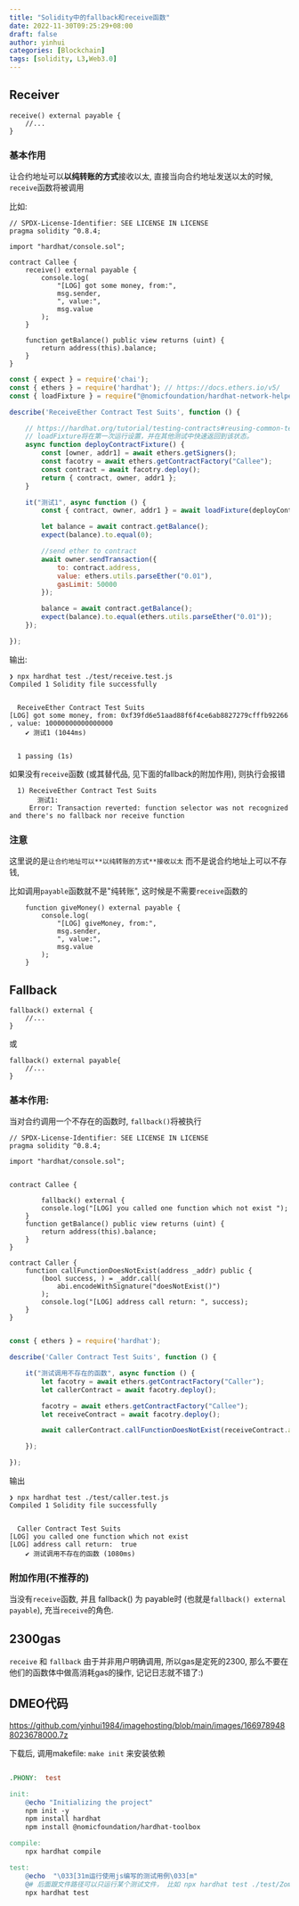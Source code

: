 ```yaml
---
title: "Solidity中的fallback和receive函数"
date: 2022-11-30T09:25:29+08:00
draft: false
author: yinhui
categories: [Blockchain]
tags: [solidity, L3,Web3.0] 
---
```






## Receiver

```solidity
receive() external payable {
 	//...
}
```



### 基本作用

让合约地址可以**以纯转账的方式**接收以太, 直接当向合约地址发送以太的时候, `receive`函数将被调用

比如:

```solidity
// SPDX-License-Identifier: SEE LICENSE IN LICENSE
pragma solidity ^0.8.4;

import "hardhat/console.sol";

contract Callee {
    receive() external payable {
        console.log(
            "[LOG] got some money, from:",
            msg.sender,
            ", value:",
            msg.value
        );
    }

    function getBalance() public view returns (uint) {
        return address(this).balance;
    }
}

```



```js
const { expect } = require('chai');
const { ethers } = require('hardhat'); // https://docs.ethers.io/v5/
const { loadFixture } = require("@nomicfoundation/hardhat-network-helpers");

describe('ReceiveEther Contract Test Suits', function () {

    // https://hardhat.org/tutorial/testing-contracts#reusing-common-test-setups-with-fixtures
    // loadFixture将在第一次运行设置，并在其他测试中快速返回到该状态。
    async function deployContractFixture() {
        const [owner, addr1] = await ethers.getSigners();
        const facotry = await ethers.getContractFactory("Callee");
        const contract = await facotry.deploy();
        return { contract, owner, addr1 };
    }

    it("测试1", async function () {
        const { contract, owner, addr1 } = await loadFixture(deployContractFixture);

        let balance = await contract.getBalance();
        expect(balance).to.equal(0);

        //send ether to contract
        await owner.sendTransaction({
            to: contract.address,
            value: ethers.utils.parseEther("0.01"),
            gasLimit: 50000
        });

        balance = await contract.getBalance();
        expect(balance).to.equal(ethers.utils.parseEther("0.01"));
    });

});
```



输出:

```
❯ npx hardhat test ./test/receive.test.js                                            
Compiled 1 Solidity file successfully


  ReceiveEther Contract Test Suits
[LOG] got some money, from: 0xf39fd6e51aad88f6f4ce6ab8827279cfffb92266 , value: 10000000000000000
    ✔ 测试1 (1044ms)


  1 passing (1s)
```



如果没有`receive`函数 (或其替代品, 见下面的fallback的附加作用), 则执行会报错

```
  1) ReceiveEther Contract Test Suits
       测试1:
     Error: Transaction reverted: function selector was not recognized and there's no fallback nor receive function
```



### 注意

这里说的是`让合约地址可以**以纯转账的方式**接收以太` 而不是说合约地址上可以不存钱,

比如调用`payable`函数就不是"纯转账", 这时候是不需要`receive`函数的

```solidity
    function giveMoney() external payable {
        console.log(
            "[LOG] giveMoney, from:",
            msg.sender,
            ", value:",
            msg.value
        );
    }
```



## Fallback

```solidity
fallback() external {
	//...
}
```

或

```solidity
fallback() external payable{
	//...
}
```

### 基本作用:

当对合约调用一个不存在的函数时,  `fallback()`将被执行

```solidity
// SPDX-License-Identifier: SEE LICENSE IN LICENSE
pragma solidity ^0.8.4;

import "hardhat/console.sol";


contract Callee {
	
		fallback() external {
        console.log("[LOG] you called one function which not exist ");
    }
    function getBalance() public view returns (uint) {
        return address(this).balance;
    }
}

contract Caller {
    function callFunctionDoesNotExist(address _addr) public {
        (bool success, ) = _addr.call(
            abi.encodeWithSignature("doesNotExist()")
        );
        console.log("[LOG] address call return: ", success);
    }
}

```



```js

const { ethers } = require('hardhat'); 

describe('Caller Contract Test Suits', function () {

    it("测试调用不存在的函数", async function () {
        let facotry = await ethers.getContractFactory("Caller");
        let callerContract = await facotry.deploy();

        facotry = await ethers.getContractFactory("Callee");
        let receiveContract = await facotry.deploy();

        await callerContract.callFunctionDoesNotExist(receiveContract.address);

    });

});
```

输出

```
❯ npx hardhat test ./test/caller.test.js                                             
Compiled 1 Solidity file successfully


  Caller Contract Test Suits
[LOG] you called one function which not exist 
[LOG] address call return:  true
    ✔ 测试调用不存在的函数 (1080ms)
```



### 附加作用(不推荐的)

当没有`receive`函数, 并且 fallback() 为 payable时 (也就是`fallback() external payable`), 充当`receive`的角色.



## 2300gas

`receive` 和 `fallback` 由于并非用户明确调用, 所以gas是定死的2300, 那么不要在他们的函数体中做高消耗gas的操作, 记记日志就不错了:)





## DMEO代码

https://github.com/yinhui1984/imagehosting/blob/main/images/1669789488023678000.7z

下载后, 调用makefile: `make init`  来安装依赖



```makefile

.PHONY:  test

init:
	@echo "Initializing the project"
	npm init -y
	npm install hardhat
	npm install @nomicfoundation/hardhat-toolbox

compile:
	npx hardhat compile

test:
	@echo  "\033[31m运行使用js编写的测试用例\033[m" 
	@# 后面跟文件路径可以只运行某个测试文件， 比如 npx hardhat test ./test/ZombieAttack.test.js 
	npx hardhat test

```

